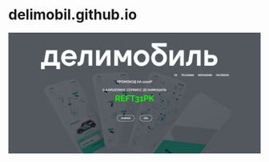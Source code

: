 # delimobil.github.io

[![1](https://github.com/RFPanda/delimobil.github.io/blob/master/assets/main.png)](https://delimobil.ml)
